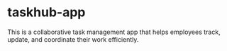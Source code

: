 # taskhub-app
This is a collaborative task management app that helps employees track, update, and coordinate their work efficiently.

